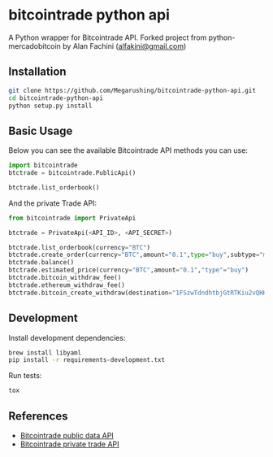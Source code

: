 # bitcointrade python api

A Python wrapper for Bitcointrade API. Forked project from python-mercadobitcoin by Alan Fachini (alfakini@gmail.com)

## Installation

```bash
git clone https://github.com/Megarushing/bitcointrade-python-api.git
cd bitcointrade-python-api
python setup.py install
```

## Basic Usage

Below you can see the available Bitcointrade API methods you can use:

```python
import bitcointrade
btctrade = bitcointrade.PublicApi()

btctrade.list_orderbook()
```

And the private Trade API:

```python
from bitcointrade import PrivateApi

btctrade = PrivateApi(<API_ID>, <API_SECRET>)

btctrade.list_orderbook(currency="BTC")
btctrade.create_order(currency="BTC",amount="0.1",type="buy",subtype="market",unit_price="")
btctrade.balance()
btctrade.estimated_price(currency="BTC",amount="0.1","type"="buy")
btctrade.bitcoin_withdraw_fee()
btctrade.ethereum_withdraw_fee()
btctrade.bitcoin_create_withdraw(destination="1FSzwTdndhtbjGtRTKiu2vQHHrVAPUGSZG",fee="0.0001",type="fast",amount="0.1")

```

## Development

Install development dependencies:

```bash
brew install libyaml
pip install -r requirements-development.txt
```

Run tests:

```bash
tox
```

## References

* [Bitcointrade public data API](https://apidocs.bitcointrade.com.br/#1ce5ce29-3e4d-8e97-3b43-185bb3862289)
* [Bitcointrade private trade API](https://apidocs.bitcointrade.com.br/#e1ba3dbf-6fef-238c-41da-92885c00290f)
